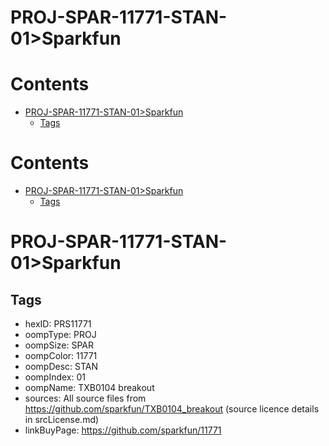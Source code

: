 
PROJ-SPAR-11771-STAN-01>Sparkfun
================================

Contents
========

* [PROJ-SPAR-11771-STAN-01>Sparkfun](#proj-spar-11771-stan-01sparkfun)
	* [Tags](#tags)

Contents
========

* [PROJ-SPAR-11771-STAN-01>Sparkfun](#proj-spar-11771-stan-01sparkfun)
	* [Tags](#tags)

# PROJ-SPAR-11771-STAN-01>Sparkfun

## Tags

- hexID: PRS11771
- oompType: PROJ
- oompSize: SPAR
- oompColor: 11771
- oompDesc: STAN
- oompIndex: 01
- oompName: TXB0104 breakout
- sources: All source files from https://github.com/sparkfun/TXB0104_breakout (source licence details in srcLicense.md)
- linkBuyPage: https://github.com/sparkfun/11771

